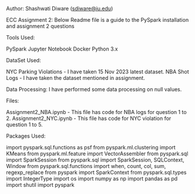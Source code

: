 Author: 
Shashwati Diware (sdiware@iu.edu)

ECC Assignment 2:
Below Readme file is a guide to the PySpark installation and assignment 2 questions

Tools Used:

PySpark
Jupyter Notebook
Docker
Python 3.x


DataSet Used:

NYC Parking Violations - I have taken 15 Nov 2023 latest dataset.
NBA Shot Logs - I have taken the dataset mentioned in assignment.

Data Processing: 
I have performed some data processing on null values.


Files:

Assignment2_NBA.ipynb - This file has code for NBA logs for question 1 to 2.
Assignment2_NYC.ipynb - This file has code for NYC violation for question 1 to 5.

Packages Used:

import pyspark.sql.functions as psf
from pyspark.ml.clustering import KMeans
from pyspark.ml.feature import VectorAssembler
from pyspark.sql import SparkSession 
from pyspark.sql import SparkSession, SQLContext, Window
from pyspark.sql.functions import when, count, col, sum, regexp_replace
from pyspark import SparkContext
from pyspark.sql.types import IntegerType
import os
import numpy as np
import pandas as pd
import shutil
import pyspark


